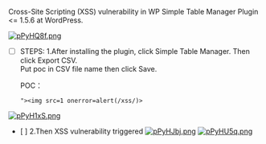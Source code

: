 Cross-Site Scripting (XSS) vulnerability in WP Simple Table Manager Plugin <= 1.5.6 at WordPress.

[![pPyHQ8f.png](https://s1.ax1x.com/2023/09/08/pPyHQ8f.png)](https://imgse.com/i/pPyHQ8f)
 - [ ] STEPS:
	1.After installing the plugin, click Simple Table Manager. Then click Export CSV. 	
	Put poc in CSV file name then click Save.
	
	POC：

	```
	"><img src=1 onerror=alert(/xss/)>
	```
[![pPyH1xS.png](https://s1.ax1x.com/2023/09/08/pPyH1xS.png)](https://imgse.com/i/pPyH1xS)
 - [ ] 
	2.Then XSS vulnerability triggered
[![pPyHJbj.png](https://s1.ax1x.com/2023/09/08/pPyHJbj.png)](https://imgse.com/i/pPyHJbj)
[![pPyHU5q.png](https://s1.ax1x.com/2023/09/08/pPyHU5q.png)](https://imgse.com/i/pPyHU5q)
